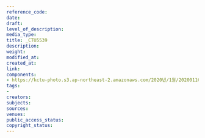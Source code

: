 ```yaml
---
reference_code: 
date: 
draft: 
level_of_description: 
media_type: 
title: _CTU5539
description: 
weight: 
modified_at: 
created_at: 
link: 
components:
- https://kctu-photo.s3.ap-northeast-2.amazonaws.com/2020년/1월/20200116_경마+기수+문중원+열사+49재/_CTU5539.jpg
tags:
- 
creators: 
subjects: 
sources: 
venues: 
public_access_status: 
copyright_status: 
---
```

